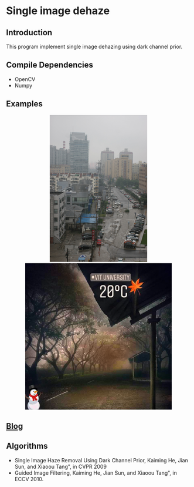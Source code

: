 # Single image dehaze
## Introduction
This program implement single image dehazing using dark channel prior. 

## Compile Dependencies
- OpenCV
- Numpy

## Examples
<center>
<img src="./image/15.png"  height = "400" alt="图片名称" />
<img src="./image/J.png"   height = "400" alt="图片名称" />
</center>

## [Blog](http://www.freethatphoto.com/how-dehazing-works-photo/)

## Algorithms
- Single Image Haze Removal Using Dark Channel Prior, Kaiming He, Jian Sun, and Xiaoou Tang", in CVPR 2009 
- Guided Image Filtering, Kaiming He, Jian Sun, and Xiaoou Tang", in ECCV 2010.
